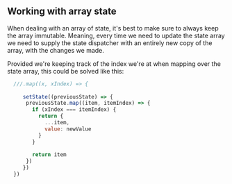 ## Working with array state

When dealing with an array of state, it's best to make sure to always keep the array immutable. 
Meaning, every time we need to update the state array we need to supply the state dispatcher with an entirely new
copy of the array, with the changes we made.

Provided we're keeping track of the index we're at when mapping over the state array, this could be solved like this:
```javascript
  ///.map((x, xIndex) => {
  
     setState((previousState) => {
      previousState.map((item, itemIndex) => {
        if (xIndex === itemIndex) {
          return {
            ...item,
            value: newValue
          }
        }
        
        return item
      })
     })
  })
```
